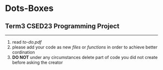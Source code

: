 # Dots-Boxes
## Term3 CSED23 Programming Project
---
1. read *to-do.pdf*
2. please add your code as new *files* or *functions* in order to achieve better cordination
3. **DO NOT** under any circumstances delete part of code you did not create before asking the creator 
